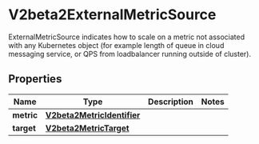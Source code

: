 

# V2beta2ExternalMetricSource

ExternalMetricSource indicates how to scale on a metric not associated with any Kubernetes object (for example length of queue in cloud messaging service, or QPS from loadbalancer running outside of cluster).
## Properties

Name | Type | Description | Notes
------------ | ------------- | ------------- | -------------
**metric** | [**V2beta2MetricIdentifier**](V2beta2MetricIdentifier.md) |  | 
**target** | [**V2beta2MetricTarget**](V2beta2MetricTarget.md) |  | 



